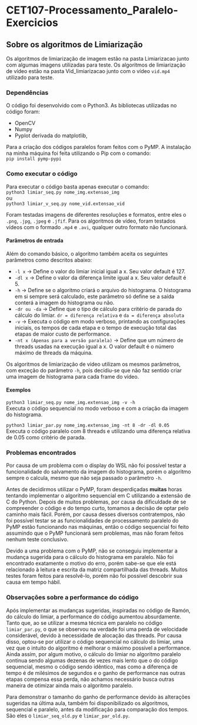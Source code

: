 # CET107-Processamento_Paralelo-Exercicios

## Sobre os algoritmos de Limiarização  
Os algoritmos de limiarização de imagem estão na pasta Limiarizacao junto com algumas imagens utilizadas para teste.
Os algoritmos de limiarização de vídeo estão na pasta Vid_limiarizacao junto com o vídeo `vid.mp4` utilizado para teste.   

### Dependências  
O código foi desenvolvido com o Python3. As bibliotecas utilizadas no código foram:
- OpenCV
- Numpy
- Pyplot derivada do matplotlib,

Para a criação dos códigos paralelos foram feitos com o PyMP. A instalação na minha máquina foi feita utilizando o Pip com o comando:  
`pip install pymp-pypi`
 
### Como executar o código
Para executar o código basta apenas executar o comando:  
`python3 limiar_seq.py nome_img.extensao_img`  
ou  
`python3 limiar_v_seq.py nome_vid.extensao_vid`  

Foram testadas imagens de diferentes resoluções e formatos, entre eles o `.png`, `.jpg`, `.jpeg` e `.jfif`. Para os algoritmos de vídeo, foram testados vídeos com o formado `.mp4` e `.avi`, qualquer outro formato não funcionará.  

#### Parâmetros de entrada  
Além do comando básico, o algoritmo também aceita os seguintes parâmetros como descritos abaixo:  
- `-l x` -> Define o valor do limiar inicial igual a x. Seu valor default é 127.  
- `-dl x` -> Define o valor da diferença limite igual a x. Seu valor default é 5.  
- `-h` -> Define se o algoritmo criará o arquivo do histograma. O histograma em si sempre será calculado, este parâmetro só define se a saída conterá a imagem do histograma ou não.  
- `-dr ou -da` -> Define que o tipo de cálculo para critério de parada do cálculo do limiar. `dr = diferença relativa` e `da = diferença absoluta`  
- `-v` -> Executa o código em modo verboso, printando as configurações iniciais, os tempos de cada etapa e o tempo de execução total das etapas de maior custo de performance.  
- `-nt x (Apenas para a versão paralela)` -> Define que um número de threads usadas na execução igual a x. O valor default é o número máximo de threads da máquina.  

Os algoritmos de limiarização de vídeo utilizam os mesmos parâmetros, com exceção do parâmetro `-h`, pois decidiu-se que não faz sentido criar uma imagem de histograma para cada frame do vídeo.  

#### Exemplos
`python3 limiar_seq.py nome_img.extensao_img -v -h`  
Executa o código sequencial no modo verboso e com a criação da imagem do histograma.

`python3 limiar_par.py nome_img.extensao_img -nt 8 -dr -dl 0.05`  
Executa o código paralelo com 8 threads e utilizando uma diferença relativa de 0.05 como critério de parada.   

### Problemas encontrados  
Por causa de um problema com o display do WSL não foi possível testar a funcionalidade do salvamento da imagem do histograma, porém o algoritmo sempre o calcula, mesmo que não seja passado o parâmetro `-h`.  
  
Antes de decidirmos utilizar o PyMP, foram desperdiçadas **muitas** horas tentando implementar o algoritmo sequencial em C utilizando a extensão de C do Python. Depois de muitos problemas, por causa da dificuldade de se compreender o código e do tempo curto, tomamos a decisão de optar pelo caminho mais fácil. Porém, por causa desses diversos contratempos, não foi possível testar se as funcionalidades de processamento paralelo do PyMP estão funcionando nas máquinas, então o código sequencial foi feito assumindo que o PyMP funcionará sem problemas, mas não foram feitos nenhum teste conclusivo.  

Devido a uma problema com o PyMP, não se conseguiu implementar a mudança sugerida para o cálculo do histograma em paralelo. Não foi encontrado exatamente o motivo do erro, porém sabe-se que ele está relacionado à leitura e escrita da matriz compartilhada das threads. Muitos testes foram feitos para resolvê-lo, porém não foi possível descobrir sua causa em tempo hábil. 
  
### Observações sobre a performance do código
Após implementar as mudanças sugeridas, inspiradas no código de Ramón, do cálculo do limiar, a performance do código aumentou absurdamente. Tanto que, ao se utilizar a mesma técnica em paralelo no código `limiar_par.py`, o que se observou na verdade foi uma perda de velocidade considerável, devido à necessidade de alocação das threads. Por causa disso, optou-se por utilizar o código sequencial no cálculo do limiar, uma vez que o intuito do algoritmo é melhorar o máximo possível a performance. Ainda assim, por algum motivo, o cálculo do limiar no algoritmo paralelo continua sendo algumas dezenas de vezes mais lento que o do código sequencial, mesmo o código sendo idêntico, mas como a diferença de tempo é de milésimos de segundos e o ganho de performance nas outras etapas compensa essa perda, não achamos necessário busca outras maneira de otimizar ainda mais o algoritmo paralelo.  

Para demonstrar o tamanho do ganho de performance devido às alterações sugeridas na última aula, também foi disponibilizado os algoritmos, sequencial e paralelo, antes da modificação para comparação dos tempos. São eles o `limiar_seq_old.py` e `limiar_par_old.py`. 
